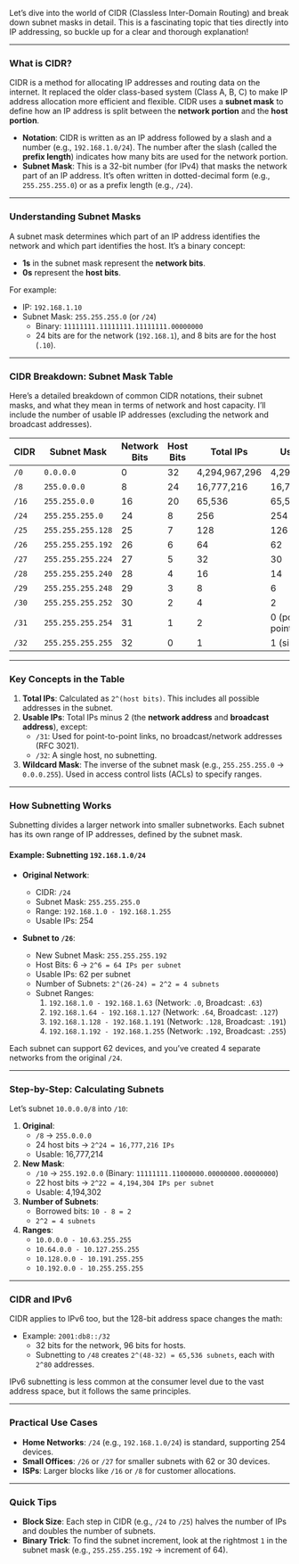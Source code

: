 Let’s dive into the world of CIDR (Classless Inter-Domain Routing) and break down subnet masks in detail. This is a fascinating topic that ties directly into IP addressing, so buckle up for a clear and thorough explanation!

---

### **What is CIDR?**
CIDR is a method for allocating IP addresses and routing data on the internet. It replaced the older class-based system (Class A, B, C) to make IP address allocation more efficient and flexible. CIDR uses a **subnet mask** to define how an IP address is split between the **network portion** and the **host portion**.

- **Notation**: CIDR is written as an IP address followed by a slash and a number (e.g., `192.168.1.0/24`). The number after the slash (called the **prefix length**) indicates how many bits are used for the network portion.
- **Subnet Mask**: This is a 32-bit number (for IPv4) that masks the network part of an IP address. It’s often written in dotted-decimal form (e.g., `255.255.255.0`) or as a prefix length (e.g., `/24`).

---

### **Understanding Subnet Masks**
A subnet mask determines which part of an IP address identifies the network and which part identifies the host. It’s a binary concept:
- **1s** in the subnet mask represent the **network bits**.
- **0s** represent the **host bits**.

For example:
- IP: `192.168.1.10`
- Subnet Mask: `255.255.255.0` (or `/24`)
  - Binary: `11111111.11111111.11111111.00000000`
  - 24 bits are for the network (`192.168.1`), and 8 bits are for the host (`.10`).

---

### **CIDR Breakdown: Subnet Mask Table**
Here’s a detailed breakdown of common CIDR notations, their subnet masks, and what they mean in terms of network and host capacity. I’ll include the number of usable IP addresses (excluding the network and broadcast addresses).

| **CIDR** | **Subnet Mask**      | **Network Bits** | **Host Bits** | **Total IPs** | **Usable IPs** | **Wildcard Mask**   |
|----------|----------------------|------------------|---------------|---------------|----------------|---------------------|
| `/0`     | `0.0.0.0`           | 0                | 32            | 4,294,967,296 | 4,294,967,294  | `255.255.255.255`  |
| `/8`     | `255.0.0.0`         | 8                | 24            | 16,777,216    | 16,777,214     | `0.255.255.255`    |
| `/16`    | `255.255.0.0`       | 16               | 20            | 65,536        | 65,534         | `0.0.255.255`      |
| `/24`    | `255.255.255.0`     | 24               | 8             | 256           | 254            | `0.0.0.255`        |
| `/25`    | `255.255.255.128`   | 25               | 7             | 128           | 126            | `0.0.0.127`        |
| `/26`    | `255.255.255.192`   | 26               | 6             | 64            | 62             | `0.0.0.63`         |
| `/27`    | `255.255.255.224`   | 27               | 5             | 32            | 30             | `0.0.0.31`         |
| `/28`    | `255.255.255.240`   | 28               | 4             | 16            | 14             | `0.0.0.15`         |
| `/29`    | `255.255.255.248`   | 29               | 3             | 8             | 6              | `0.0.0.7`          |
| `/30`    | `255.255.255.252`   | 30               | 2             | 4             | 2              | `0.0.0.3`          |
| `/31`    | `255.255.255.254`   | 31               | 1             | 2             | 0 (point-to-point)| `0.0.0.1`       |
| `/32`    | `255.255.255.255`   | 32               | 0             | 1             | 1 (single host)| `0.0.0.0`          |

---

### **Key Concepts in the Table**
1. **Total IPs**: Calculated as `2^(host bits)`. This includes all possible addresses in the subnet.
2. **Usable IPs**: Total IPs minus 2 (the **network address** and **broadcast address**), except:
   - `/31`: Used for point-to-point links, no broadcast/network addresses (RFC 3021).
   - `/32`: A single host, no subnetting.
3. **Wildcard Mask**: The inverse of the subnet mask (e.g., `255.255.255.0` → `0.0.0.255`). Used in access control lists (ACLs) to specify ranges.

---

### **How Subnetting Works**
Subnetting divides a larger network into smaller subnetworks. Each subnet has its own range of IP addresses, defined by the subnet mask.

#### **Example: Subnetting `192.168.1.0/24`**
- **Original Network**: 
  - CIDR: `/24`
  - Subnet Mask: `255.255.255.0`
  - Range: `192.168.1.0 - 192.168.1.255`
  - Usable IPs: 254

- **Subnet to `/26`**:
  - New Subnet Mask: `255.255.255.192`
  - Host Bits: 6 → `2^6 = 64 IPs per subnet`
  - Usable IPs: 62 per subnet
  - Number of Subnets: `2^(26-24) = 2^2 = 4 subnets`
  - Subnet Ranges:
    1. `192.168.1.0 - 192.168.1.63` (Network: `.0`, Broadcast: `.63`)
    2. `192.168.1.64 - 192.168.1.127` (Network: `.64`, Broadcast: `.127`)
    3. `192.168.1.128 - 192.168.1.191` (Network: `.128`, Broadcast: `.191`)
    4. `192.168.1.192 - 192.168.1.255` (Network: `.192`, Broadcast: `.255`)

Each subnet can support 62 devices, and you’ve created 4 separate networks from the original `/24`.

---

### **Step-by-Step: Calculating Subnets**
Let’s subnet `10.0.0.0/8` into `/10`:
1. **Original**:
   - `/8` → `255.0.0.0`
   - 24 host bits → `2^24 = 16,777,216 IPs`
   - Usable: 16,777,214
2. **New Mask**:
   - `/10` → `255.192.0.0` (Binary: `11111111.11000000.00000000.00000000`)
   - 22 host bits → `2^22 = 4,194,304 IPs per subnet`
   - Usable: 4,194,302
3. **Number of Subnets**:
   - Borrowed bits: `10 - 8 = 2`
   - `2^2 = 4 subnets`
4. **Ranges**:
   - `10.0.0.0 - 10.63.255.255`
   - `10.64.0.0 - 10.127.255.255`
   - `10.128.0.0 - 10.191.255.255`
   - `10.192.0.0 - 10.255.255.255`

---

### **CIDR and IPv6**
CIDR applies to IPv6 too, but the 128-bit address space changes the math:
- Example: `2001:db8::/32`
  - 32 bits for the network, 96 bits for hosts.
  - Subnetting to `/48` creates `2^(48-32) = 65,536 subnets`, each with `2^80` addresses.

IPv6 subnetting is less common at the consumer level due to the vast address space, but it follows the same principles.

---

### **Practical Use Cases**
- **Home Networks**: `/24` (e.g., `192.168.1.0/24`) is standard, supporting 254 devices.
- **Small Offices**: `/26` or `/27` for smaller subnets with 62 or 30 devices.
- **ISPs**: Larger blocks like `/16` or `/8` for customer allocations.

---

### **Quick Tips**
- **Block Size**: Each step in CIDR (e.g., `/24` to `/25`) halves the number of IPs and doubles the number of subnets.
- **Binary Trick**: To find the subnet increment, look at the rightmost `1` in the subnet mask (e.g., `255.255.255.192` → increment of 64).

